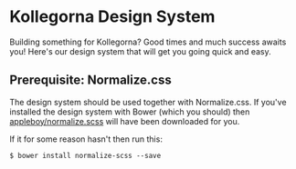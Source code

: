 # Kollegorna Design System

Building something for Kollegorna? Good times and much success awaits you! Here's our design system that will get you going quick and easy.

## Prerequisite: Normalize.css

The design system should be used together with Normalize.css. If you've installed the design system with Bower (which you should) then [appleboy/normalize.scss](https://github.com/appleboy/normalize.scss) will have been downloaded for you.

If it for some reason hasn't then run this:

`$ bower install normalize-scss --save`




